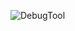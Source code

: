 ![DebugTool](https://user-images.githubusercontent.com/16307601/145009667-267c873a-7ce0-4b55-80c3-5c2aa8399433.jpg)

